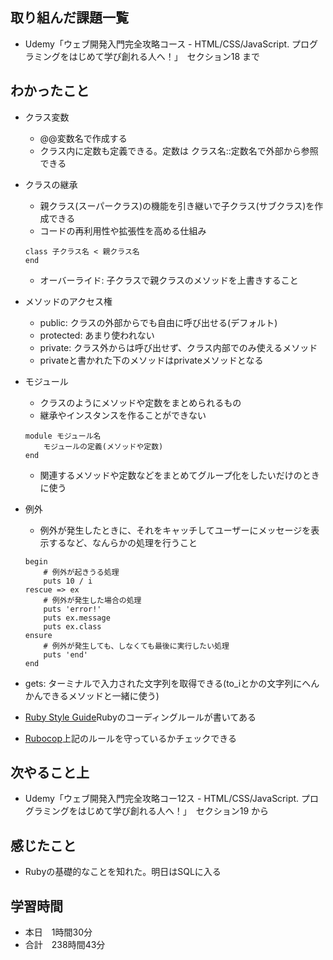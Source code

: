 ## 取り組んだ課題一覧
- Udemy「ウェブ開発入門完全攻略コース - HTML/CSS/JavaScript. プログラミングをはじめて学び創れる人へ！」　セクション18 まで
## わかったこと
- クラス変数
    - @@変数名で作成する
    - クラス内に定数も定義できる。定数は クラス名::定数名で外部から参照できる
- クラスの継承
    - 親クラス(スーパークラス)の機能を引き継いで子クラス(サブクラス)を作成できる
    - コードの再利用性や拡張性を高める仕組み
    ```
    class 子クラス名 < 親クラス名
    end
    ```
    - オーバーライド: 子クラスで親クラスのメソッドを上書きすること
- メソッドのアクセス権
    - public: クラスの外部からでも自由に呼び出せる(デフォルト)
    - protected: あまり使われない
    - private: クラス外からは呼び出せず、クラス内部でのみ使えるメソッド
    - privateと書かれた下のメソッドはprivateメソッドとなる
- モジュール
    - クラスのようにメソッドや定数をまとめられるもの
    - 継承やインスタンスを作ることができない
    ```
    module モジュール名
        モジュールの定義(メソッドや定数)
    end
    ```
    - 関連するメソッドや定数などをまとめてグループ化をしたいだけのときに使う
- 例外
    - 例外が発生したときに、それをキャッチしてユーザーにメッセージを表示するなど、なんらかの処理を行うこと
    ```
    begin
        # 例外が起きうる処理
        puts 10 / i
    rescue => ex
        # 例外が発生した場合の処理
        puts 'error!'
        puts ex.message
        puts ex.class
    ensure
        # 例外が発生しても、しなくても最後に実行したい処理
        puts 'end'
    end
    ```

- gets: ターミナルで入力された文字列を取得できる(to_iとかの文字列にへんかんできるメソッドと一緒に使う)
- [Ruby Style Guide](https://github.com/fortissimo1997/ruby-style-guide/blob/japanese/README.ja.md)Rubyのコーディングルールが書いてある
- [Rubocop](https://github.com/rubocop/rubocop)上記のルールを守っているかチェックできる
## 次やること上
- Udemy「ウェブ開発入門完全攻略コー12ス - HTML/CSS/JavaScript. プログラミングをはじめて学び創れる人へ！」　セクション19 から
## 感じたこと
- Rubyの基礎的なことを知れた。明日はSQLに入る
## 学習時間
- 本日　1時間30分
- 合計　238時間43分